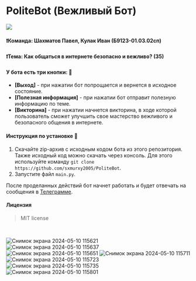 # PoliteBot (Вежливый Бот)
[<img src="https://github.com/sxmurxy2005/PoliteBot/assets/46312126/c43deb4d-72b2-4646-bfa0-f41aa3cab83f">](t.me/MostPoliteBot)
#### :heavy_exclamation_mark:Команда: Шахматов Павел, Кулак Иван (Б9123-01.03.02сп)
#### :heavy_exclamation_mark:Тема: Как общаться в интернете безопасно и вежливо? (35)

#### У бота есть три кнопки: :pencil:
- **[Выход]** - при нажатии бот попрощается и вернется в исходное состояние.
- **[Полезная информация]** - при нажатии бот отправит полезную информацию по теме.
- **[Викторина]** - при нажатии начнется викторина, в ходе которой пользователь сможет улучшить свое мастерство вежливого и безопасного общения в интернете.

#### Инструкция по установке :rocket:
1. Скачайте zip-архив с исходным кодом бота из этого репозитория. Также исходный код можно скачать через консоль. Для этого используйте команду `git clone https://github.com/sxmurxy2005/PoliteBot`.
2. Запустите файл `main.py`.

После проделанных действий бот начнет работать и будет отвечать на сообщения в [Телеграмме](https://t.me/MostPoliteBot).

#### Лицензия 
> MIT license
</br>

![Снимок экрана 2024-05-10 115621](https://github.com/sxmurxy2005/PoliteBot/assets/46312126/d094c8f9-2f05-4a64-9872-1492253a88c7)
![Снимок экрана 2024-05-10 115637](https://github.com/sxmurxy2005/PoliteBot/assets/46312126/7a5b39cf-c8bf-4b5d-b4cc-0c93de0a14d5)
![Снимок экрана 2024-05-10 115651](https://github.com/sxmurxy2005/PoliteBot/assets/46312126/50f6e1e8-a85b-467e-b231-6b9e89eff6c9)
![Снимок экрана 2024-05-10 115711](https://github.com/sxmurxy2005/PoliteBot/assets/46312126/2afc233a-fd06-4aff-a628-f30d66cac5e1)
![Снимок экрана 2024-05-10 115723](https://github.com/sxmurxy2005/PoliteBot/assets/46312126/537448c3-6b1b-4c11-92c3-922088b36e53)
![Снимок экрана 2024-05-10 115735](https://github.com/sxmurxy2005/PoliteBot/assets/46312126/7fa54488-c38b-420f-b614-46aede875e7a)
![Снимок экрана 2024-05-10 115801](https://github.com/sxmurxy2005/PoliteBot/assets/46312126/e5602377-e1ac-4cfb-a2f9-a1ef18e80042)
